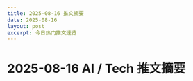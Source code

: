 ```yaml
---
title: 2025-08-16 推文摘要
date: 2025-08-16
layout: post
excerpt: 今日热门推文速览
---
```


# 2025-08-16 AI / Tech 推文摘要

